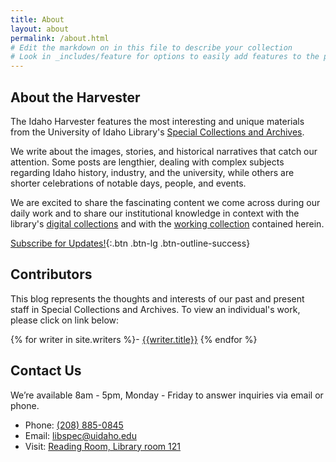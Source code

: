 ```yaml
---
title: About
layout: about
permalink: /about.html
# Edit the markdown on in this file to describe your collection
# Look in _includes/feature for options to easily add features to the page
---
```



## About the Harvester

The Idaho Harvester features the most interesting and unique materials from the University of Idaho Library's [Special Collections and Archives](https://www.lib.uidaho.edu/special-collections/). 

We write about the images, stories, and historical narratives that catch our attention. Some posts are lengthier, dealing with complex subjects regarding Idaho history, industry, and the university, while others are shorter celebrations of notable days, people, and events. 

We are excited to share the fascinating content we come across during our daily work and to share our institutional knowledge in context with the library's [digital collections](https://www.lib.uidaho.edu/digital/) and with the [working collection](/collection/browse.html) contained herein.

[Subscribe for Updates!](/subscribe.html){:.btn .btn-lg .btn-outline-success}

## Contributors

This blog represents the thoughts and interests of our past and present staff in Special Collections and Archives. To view an individual's work, please click on link below: 

{% for writer in site.writers %}- [{{writer.title}}]({{writer.permalink}})
{% endfor %}

## Contact Us

We’re available 8am - 5pm, Monday - Friday to answer inquiries via email or phone.

- Phone: <a href="tel:+1-208-885-0845">(208) 885-0845</a><br> 
- Email: <a href="mailto:libspec@uidaho.edu">libspec@uidaho.edu</a><br>
- Visit: <a href="https://www.lib.uidaho.edu/about/maps.html#first-floor">Reading Room, Library room 121</a>
